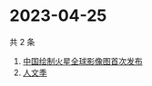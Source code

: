 # 2023-04-25

共 2 条

<!-- BEGIN ZHIHUSEARCH -->
<!-- 最后更新时间 Tue Apr 25 2023 05:15:35 GMT+0800 (China Standard Time) -->
1. [中国绘制火星全球影像图首次发布](https://www.zhihu.com/search?q=中国绘制火星全球影像图首次发布)
1. [人文季](https://www.zhihu.com/search?q=人文季)
<!-- END ZHIHUSEARCH -->
